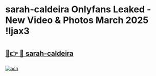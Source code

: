 # sarah-caldeira Onlyfans Leaked - New Video & Photos March 2025 !ljax3

# <h2><a href="https://0286yr.iuczelnia.edu.pl?title=sarah-caldeira&ref=ljax3">🔗👉 🔴 sarah-caldeira</a></h2>

[![acn](https://github.com/user-attachments/assets/0f9c940e-d8b0-45ae-aac7-cd30a18b3e1c)](https://0286yr.iuczelnia.edu.pl?title=sarah-caldeira&ref=ljax3)

